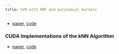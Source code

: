 ```yaml
---
title: SVM with RBF and polynomial kernels
---
```


- [paper](/files/svm.pdf), [code](https://github.com/kateivshina/cuda_svm_knn)


### CUDA Implementations of the kNN Algorithm
- [paper](/files/knn.pdf), [code](https://github.com/kateivshina/cuda_svm_knn)
